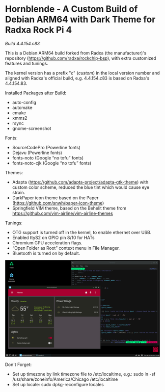 # Hornblende - A Custom Build of Debian ARM64 with Dark Theme for Radxa Rock Pi 4
*Build 4.4.154.c83*

This is a Debian ARM64 build forked from Radxa (the manufacturer)'s repository (https://github.com/radxa/rockchip-bsp), with extra customized features and tunings.

The kernel version has a prefix "*c*" (*custom*) in the local version number and aligned with Radxa's official build, e.g. 4.4.154.*c*83 is based on Radxa's 4.4.154.83. 

Installed Packages after Build:
- auto-config
- automake
- cmake
- xmms2
- rsync
- gnome-screenshot

Fonts:
- SourceCodePro (Powerline fonts)
- Dejavu (Powerline fonts)
- fonts-noto (Google “no tofu” fonts)
- fonts-noto-cjk (Google “no tofu” fonts)

Themes:
- Adapta (https://github.com/adapta-project/adapta-gtk-theme) with custom color scheme, reduced the blue tint which would cause eye strain.
- DarkPaper icon theme based on the Paper (https://github.com/snwh/paper-icon-theme)
- Springfield VIM theme, based on the Behelit theme from https://github.com/vim-airline/vim-airline-themes

Tunings:
- OTG support is turned off in the kernel, to enable ethernet over USB.
- Enabled ttyS2 on GPIO pin 8/10 for HATs
- Chromium GPU acceleration flags.
- “Open Folder as Root” context menu in File Manager.
- Bluetooth is turned on by default.

![Screenshot](Screenshot%20from%202019-04-18%2006-13-50.png)

Don't Forget:
- Set up timezone by link timezone file to /etc/localtime, e.g.:
  sudo ln -sf /usr/share/zoneinfo/America/Chicago /etc/localtime
- Set up locale:
  sudo dpkg-reconfigure locales
